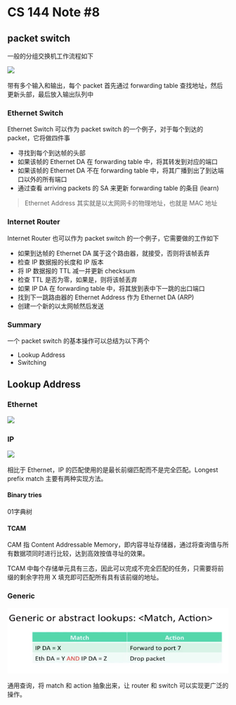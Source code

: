 # CS 144 Note #8

## packet switch

一般的分组交换机工作流程如下

<img src="./image/generci-packet-switch.png" style="zoom:100%;" />

带有多个输入和输出，每个 packet 首先通过 forwarding table 查找地址，然后更新头部，最后放入输出队列中

### Ethernet Switch

Ethernet Switch 可以作为 packet switch 的一个例子，对于每个到达的 packet，它将做四件事

- 寻找到每个到达帧的头部
- 如果该帧的 Ethernet DA 在 forwarding table 中，将其转发到对应的端口
- 如果该帧的 Ethernet DA 不在 forwarding table 中，将其广播到出了到达端口以外的所有端口
- 通过查看 arriving packets 的 SA 来更新 forwarding table 的条目 (learn)

> Ethernet Address 其实就是以太网网卡的物理地址，也就是 MAC 地址

### Internet Router

Internet Router 也可以作为 packet switch 的一个例子，它需要做的工作如下

- 如果到达帧的 Ethernet DA 属于这个路由器，就接受，否则将该帧丢弃
- 检查 IP 数据报的长度和 IP 版本
- 将 IP 数据报的 TTL 减一并更新 checksum
- 检查 TTL 是否为零，如果是，则将该帧丢弃
- 如果 IP DA 在 forwarding table 中，将其放到表中下一跳的出口端口
- 找到下一跳路由器的 Ethernet Address 作为 Ethernet DA (ARP)
- 创建一个新的以太网帧然后发送

### Summary

一个 packet switch 的基本操作可以总结为以下两个

- Lookup Address
- Switching

## Lookup Address

### Ethernet

<img src="./image/lookup-address-Ethernet.png" style="zoom:100%;" />

### IP

<img src="./image/lookup-address-IP.png" style="zoom:100%;" />

相比于 Ethernet，IP 的匹配使用的是最长前缀匹配而不是完全匹配。Longest prefix match 主要有两种实现方法。

#### Binary tries

01字典树

#### TCAM

CAM 指 Content Addressable Memory，即内容寻址存储器，通过将查询值与所有数据项同时进行比较，达到高效按值寻址的效果。

TCAM 中每个存储单元具有三态，因此可以完成不完全匹配的任务，只需要将前缀的剩余字符用 X 填充即可匹配所有具有该前缀的地址。

### Generic

<img src="../image/lookup-address-generic.png" style="zoom:100%;" />

通用查询，将 match 和 action 抽象出来，让 router 和 switch 可以实现更广泛的操作。